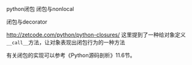 

python闭包
闭包与nonlocal

闭包与decorator

http://zetcode.com/python/python-closures/
这里提到了一种给对象定义`__call__`方法，让对象表现出闭包行为的一种方法


有关闭包的实现可以参考《Python源码剖析》11.6节。
